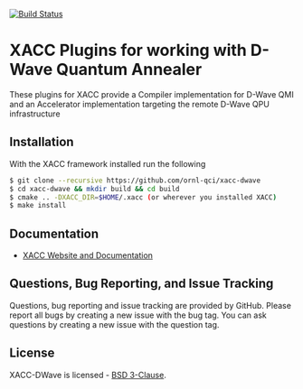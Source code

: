 [![Build Status](http://ci.eclipse.org/xacc/buildStatus/icon?job=xacc-dwave-ci)](http://ci.eclipse.org/xacc/job/xacc-dwave-ci/)

# XACC Plugins for working with D-Wave Quantum Annealer
These plugins for XACC provide a Compiler implementation for D-Wave QMI and an Accelerator implementation targeting the remote D-Wave QPU infrastructure

Installation
------------
With the XACC framework installed run the following
```bash
$ git clone --recursive https://github.com/ornl-qci/xacc-dwave
$ cd xacc-dwave && mkdir build && cd build
$ cmake .. -DXACC_DIR=$HOME/.xacc (or wherever you installed XACC)
$ make install 
```

Documentation
-------------

* [XACC Website and Documentation ](https://xacc.readthedocs.io)

Questions, Bug Reporting, and Issue Tracking
--------------------------------------------

Questions, bug reporting and issue tracking are provided by GitHub. Please
report all bugs by creating a new issue with the bug tag. You can ask
questions by creating a new issue with the question tag.

License
-------

XACC-DWave is licensed - [BSD 3-Clause](LICENSE).
